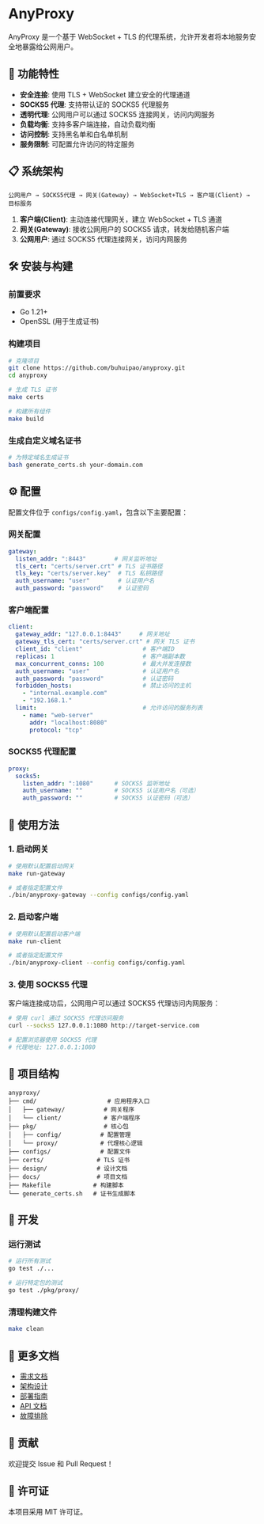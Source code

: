 # AnyProxy

AnyProxy 是一个基于 WebSocket + TLS 的代理系统，允许开发者将本地服务安全地暴露给公网用户。

## 🚀 功能特性

- **安全连接**: 使用 TLS + WebSocket 建立安全的代理通道
- **SOCKS5 代理**: 支持带认证的 SOCKS5 代理服务
- **透明代理**: 公网用户可以通过 SOCKS5 连接网关，访问内网服务
- **负载均衡**: 支持多客户端连接，自动负载均衡
- **访问控制**: 支持黑名单和白名单机制
- **服务限制**: 可配置允许访问的特定服务

## 📋 系统架构

```
公网用户 → SOCKS5代理 → 网关(Gateway) → WebSocket+TLS → 客户端(Client) → 目标服务
```

1. **客户端(Client)**: 主动连接代理网关，建立 WebSocket + TLS 通道
2. **网关(Gateway)**: 接收公网用户的 SOCKS5 请求，转发给随机客户端
3. **公网用户**: 通过 SOCKS5 代理连接网关，访问内网服务

## 🛠️ 安装与构建

### 前置要求

- Go 1.21+
- OpenSSL (用于生成证书)

### 构建项目

```bash
# 克隆项目
git clone https://github.com/buhuipao/anyproxy.git
cd anyproxy

# 生成 TLS 证书
make certs

# 构建所有组件
make build
```

### 生成自定义域名证书

```bash
# 为特定域名生成证书
bash generate_certs.sh your-domain.com
```

## ⚙️ 配置

配置文件位于 `configs/config.yaml`，包含以下主要配置：

### 网关配置
```yaml
gateway:
  listen_addr: ":8443"        # 网关监听地址
  tls_cert: "certs/server.crt" # TLS 证书路径
  tls_key: "certs/server.key"  # TLS 私钥路径
  auth_username: "user"        # 认证用户名
  auth_password: "password"    # 认证密码
```

### 客户端配置
```yaml
client:
  gateway_addr: "127.0.0.1:8443"     # 网关地址
  gateway_tls_cert: "certs/server.crt" # 网关 TLS 证书
  client_id: "client"                 # 客户端ID
  replicas: 1                         # 客户端副本数
  max_concurrent_conns: 100           # 最大并发连接数
  auth_username: "user"               # 认证用户名
  auth_password: "password"           # 认证密码
  forbidden_hosts:                    # 禁止访问的主机
    - "internal.example.com"
    - "192.168.1."
  limit:                              # 允许访问的服务列表
    - name: "web-server"
      addr: "localhost:8080"
      protocol: "tcp"
```

### SOCKS5 代理配置
```yaml
proxy:
  socks5:
    listen_addr: ":1080"      # SOCKS5 监听地址
    auth_username: ""         # SOCKS5 认证用户名（可选）
    auth_password: ""         # SOCKS5 认证密码（可选）
```

## 🚀 使用方法

### 1. 启动网关

```bash
# 使用默认配置启动网关
make run-gateway

# 或者指定配置文件
./bin/anyproxy-gateway --config configs/config.yaml
```

### 2. 启动客户端

```bash
# 使用默认配置启动客户端
make run-client

# 或者指定配置文件
./bin/anyproxy-client --config configs/config.yaml
```

### 3. 使用 SOCKS5 代理

客户端连接成功后，公网用户可以通过 SOCKS5 代理访问内网服务：

```bash
# 使用 curl 通过 SOCKS5 代理访问服务
curl --socks5 127.0.0.1:1080 http://target-service.com

# 配置浏览器使用 SOCKS5 代理
# 代理地址: 127.0.0.1:1080
```

## 📁 项目结构

```
anyproxy/
├── cmd/                    # 应用程序入口
│   ├── gateway/           # 网关程序
│   └── client/            # 客户端程序
├── pkg/                   # 核心包
│   ├── config/           # 配置管理
│   └── proxy/            # 代理核心逻辑
├── configs/              # 配置文件
├── certs/               # TLS 证书
├── design/              # 设计文档
├── docs/                # 项目文档
├── Makefile            # 构建脚本
└── generate_certs.sh   # 证书生成脚本
```

## 🔧 开发

### 运行测试

```bash
# 运行所有测试
go test ./...

# 运行特定包的测试
go test ./pkg/proxy/
```

### 清理构建文件

```bash
make clean
```

## 📖 更多文档

- [需求文档](design/requirement.md)
- [架构设计](docs/ARCHITECTURE.md)
- [部署指南](docs/DEPLOYMENT.md)
- [API 文档](docs/API.md)
- [故障排除](docs/TROUBLESHOOTING.md)

## 🤝 贡献

欢迎提交 Issue 和 Pull Request！

## 📄 许可证

本项目采用 MIT 许可证。 